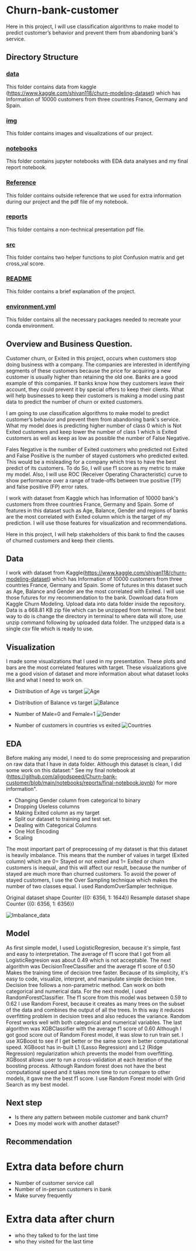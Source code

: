 # Churn-bank-customer
Here in this project, I will use classification algorithms to make model to predict customer’s behavior and prevent them from abandoning bank's service.

## Directory Structure

### [data](https://github.com/aligodspeed/Churn-bank-customer/tree/main/data)
This folder contains data from kaggle (https://www.kaggle.com/shivan118/churn-modeling-dataset) which has Information of 10000 customers from three countries France, Germany and Spain.

### [img](https://github.com/aligodspeed/Churn-bank-customer/tree/main/img)
This folder contains images and visualizations of our project.

### [notebooks](https://github.com/aligodspeed/Churn-bank-customer/tree/main/notebooks)
This folder contains jupyter notebooks with EDA data analyses and my final report notebook. 

### [Reference](https://github.com/aligodspeed/Churn-bank-customer/tree/main/reference%20)
This folder contains outside reference that we used for extra information during our project and the pdf file of my notebook.

### [reports](https://github.com/aligodspeed/Churn-bank-customer/tree/main/reports)
This folder contains a non-technical presentation pdf file.


### [src](https://github.com/aligodspeed/Churn-bank-customer/tree/main/src)
This folder contains two helper functions to plot Confusion matrix and get cross_val score.

### [README](https://github.com/aligodspeed/Churn-bank-customer/blob/main/README.md)
This folder contains a brief explanation of the project.

### [environment.yml](https://github.com/aligodspeed/Churn-bank-customer/blob/main/environment.yml)
This folder contains all the necessary packages needed to recreate your conda environment.

## Overview and Business Question.
Customer churn, or Exited in this project, occurs when customers stop doing business with a company. The companies are interested in identifying segments of these customers because the price for acquiring a new customer is usually higher than retaining the old one. Banks are a good example of this companies. If banks know how they customers leave their account, they could prevent it by special offers to keep their clients. What will help businesses to keep their customers is making a model using past data to predict the number of churn or exited customers.

I am going to use classification algorithms to make model to predict customer’s behavior and prevent them from abandoning bank's service. What my model does is predicting higher number of class 0 which is Not Exited customers and keep lower the number of class 1 which is Exited customers as well as keep as low as possible the number of False Negative.

Fales Negative is the number of Exited customers who predicted not Exited and False Positive is the number of stayed customers who predicted exited. This would be a misleading for a company which tries to have the best predict of its customers. To do So, I will use f1 score as my metric to make my model. Also, I will use ROC (Receiver Operating Characteristic) curve to show performance over a range of trade-offs between true positive (TP) and false positive (FP) error rates.

I work with dataset from Kaggle which has Information of 10000 bank's customers from three countries France, Germany and Spain. Some of features in this dataset such as Age, Balance, Gender and regions of banks are the most correlated with Exited column which is the target of my prediction. I will use those features for visualization and recommendations.

Here in this project, I will help stakeholders of this bank to find the causes of churned customers and keep their clients.

## Data
I work with dataset from Kaggle(https://www.kaggle.com/shivan118/churn-modeling-dataset) which has Information of 10000 customers from three countries France, Germany and Spain. Some of futures in this dataset such as Age, Balance and Gender are the most correlated with Exited. I will use those futures for my recommendation to the bank.
Download data from Kaggle Churn Modeling.
Upload data into data folder inside the repository.
Data is a 668.81 KB zip file which can be unzipped from terminal. The best way to do is change the directory in terminal to where data will store, use unzip command following by uploaded data folder.
The unzipped data is a single csv file which is ready to use.

## Visualization 
I made some visualizations that I used in my presentation. These plots and bars are the most correlated features with target. These visualizations give me a good vision of dataset and more information about what dataset looks like and what I need to work on. 

- Distribution of Age vs target 
![Age](/img/Age_Contribution.png)

- Distribution of Balance vs target
![Balance](/img/Balance_Contribution.png)

- Number of Male=0 and Female=1
![Gender](/img/Gender-bar.png)

- Number of customers in countries vs exited
![Countries](/img/Geography_count.png)

## EDA

Before making any model, I need to do some preprocessing and preparation on raw data that I have in data folder. 
Although this dataset is clean, I did some work on this dataset:" See my final notebook at (https://github.com/aligodspeed/Churn-bank-customer/blob/main/notebooks/reports/final-notebook.ipynb) for more information".

- Changing Gender column from categorical to binary
- Dropping Useless columns 
- Making Exited column as my target
- Split our dataset to training and test set.
- Dealing with Categorical Columns
- One Hot Encoding 
- Scaling 


The most important part of preprocessing of my dataset is that this dataset is heavily imbalance. This means that the number of values in target (Exited column) which are
0= Stayed or not exited and 1= Exited or churn customers is inequal, and this will affect our result, because the number of stayed are much more than churned customers. To avoid the power of stayed customers, I use the Over Sampling technique which makes the number of two classes equal. 
I used RandomOverSampler technique.

Original dataset shape Counter ({0: 6356, 1: 1644})
Resample dataset shape Counter ({0: 6356, 1: 6356})

![Imbalance_data](img/imbalance_target.png)

## Model
As first simple model, I used LogisticRegresion, because it's simple, fast and easy to interpretation. The average of f1 score that I got from all LogisticRegresion was about 0.49 which is not acceptable.
The next algorithm was DecisionTreeClassifier and the average f1 score of 0.50
Makes the training time of decision tree faster.
Because of its simplicity, it's easy to code, visualize, interpret, and manipulate simple decision tree.
Decision tree follows a non-parametric method.
Can work on both categorical and numerical data.
For the next model, I used RandomForestClassifier. The f1 score from this model was between 0.59 to 0.62
I use Random Forest, because it creates as many trees on the subset of the data and combines the output of all the trees. In this way it reduces overfitting problem in decision trees and also reduces the variance.
Random Forest works well with both categorical and numerical variables.
The last algorithm was XGBClassifier with the average f1 score of 0.60
Although I got good score out of Random Forest model, it was slow to run train set.
I use XGBoost to see if I get better or the same score in better computational speed.
XGBoost has in-built L1 (Lasso Regression) and L2 (Ridge Regression) regularization which prevents the model from overfitting.
XGBoost allows user to run a cross-validation at each iteration of the boosting process.
Although Random forest does not have the best computational speed and it takes more time to run compare to other models, it gave me the best f1 score.
I use Random Forest model with Grid Search as my best model.

## 
## Next step
- Is there any pattern between mobile customer and bank churn?
- Does my model work with another dataset?

## Recommendation 
# Extra data before churn
- Number of customer service call
- Number of in-person customers in bank
- Make survey frequently
# Extra data after churn
- who they talked to for the last time
- who they visited for the last time
